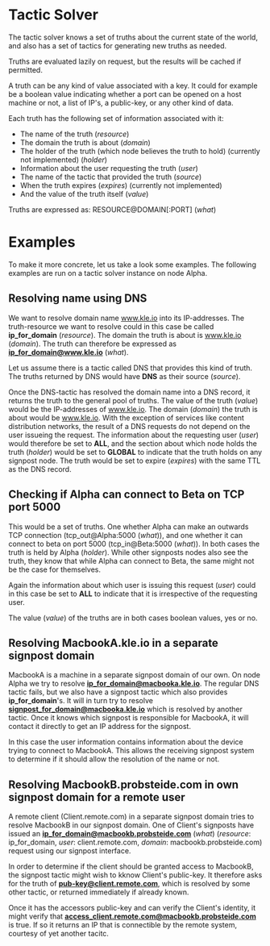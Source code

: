 # Tactic Solver

The tactic solver knows a set of truths about the current state of the
world, and also has a set of tactics for generating new truths as needed.

Truths are evaluated lazily on request, but the results will be cached if
permitted.

A truth can be any kind of value associated with a key. It could for example be a boolean
value indicating whether a port can be opened on a host machine or not, a list of
IP's, a public-key, or any other kind of data.

Each truth has the following set of information associated with it:

- The name of the truth (*resource*)
- The domain the truth is about (*domain*)
- The holder of the truth (which node believes the truth to hold) (currently not implemented) (*holder*)
- Information about the user requesting the truth (*user*)
- The name of the tactic that provided the truth (*source*)
- When the truth expires (*expires*) (currently not implemented)
- And the value of the truth itself (*value*)

Truths are expressed as: RESOURCE@DOMAIN[:PORT] (*what*)


# Examples

To make it more concrete, let us take a look some examples. The following examples are
run on a tactic solver instance on node Alpha.


## Resolving name using DNS

We want to resolve domain name www.kle.io into its IP-addresses. 
The truth-resource we want to resolve could in this case be called **ip_for_domain** (*resource*). The
domain the truth is about is www.kle.io (*domain*). The truth can therefore be expressed
as **ip_for_domain@www.kle.io** (*what*).

Let us assume there is a tactic called DNS that provides this kind of truth. 
The truths returned by DNS would have **DNS** as their source (*source*).

Once the DNS-tactic has resolved the domain name into a DNS record, it returns the truth to the general pool of truths. The value of the truth (*value*) would be the IP-addresses of www.kle.io. The domain (*domain*) the truth is about would be www.kle.io. With the exception of services like content distribution networks, the result of a DNS requests do not depend on the user issueing the request. The information about the requesting user (*user*) would therefore be set to **ALL**, and the section about which node holds the truth (*holder*) would be set to **GLOBAL** to indicate that the truth holds on any signpost node. The truth would be set to expire (*expires*) with the same TTL as the DNS record.


## Checking if Alpha can connect to Beta on TCP port 5000

This would be a set of truths. One whether Alpha can make an outwards TCP
connection (tcp_out@Alpha:5000 (*what*)), and one whether it can connect to beta on port
5000 (tcp_in@Beta:5000 (*what*)). In both cases the truth is held by Alpha (*holder*). While other signposts nodes also see the truth, they know that while Alpha can connect to
Beta, the same might not be the case for themselves.

Again the information about which user is issuing this request (*user*) could in this case be set to **ALL** to indicate that it is irrespective of the requesting user.

The value (*value*) of the truths are in both cases boolean values, yes or no.


## Resolving MacbookA.kle.io in a separate signpost domain

MacbookA is a machine in a separate signpost domain of our own.
On node Alpha we try to resolve **ip_for_domain@macbooka.kle.io**. The regular DNS tactic fails, but we also have a signpost tactic which also provides **ip_for_domain**'s. It will in turn try to resolve **signpost_for_domain@macbooka.kle.io** which is resolved by another tactic. Once it knows which signpost is responsible for MacbookA, it will contact it
directly to get an IP address for the signpost.

In this case the user information contains information about the device trying
to connect to MacbookA. This allows the receiving signpost system to determine
if it should allow the resolution of the name or not.


## Resolving MacbookB.probsteide.com in own signpost domain for a remote user

A remote client (Client.remote.com) in a separate signpost domain tries to resolve MacbookB in our signpost domain. One of Client's signposts have issued an **ip_for_domain@macbookb.probsteide.com** (*what*) (*resource*: ip_for_domain, *user*: client.remote.com, *domain*: macbookb.probsteide.com) request using our signpost interface.

In order to determine if the client should be granted access to MacbookB, the signpost tactic might wish to kknow Client's public-key. It therefore asks for the truth of **pub-key@client.remote.com**, which is resolved by some other tactic, or returned immediately if already known.

Once it has the accessors public-key and can verify the Client's identity, it
might verify that **access_client.remote.com@macbookb.probsteide.com** is true.
If so it returns an IP that is connectible by the remote system, courtesy of
yet another tacitc.
